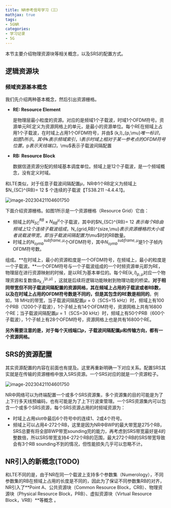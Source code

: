 ```yaml
---
title: NR参考信号学习（三）
mathjax: true
tags:
- 5GNR
categories:
- 学习记录
- 5G
---
```



本节主要介绍物理资源块等相关概念，以及SRS的配置方式。

<!-- more -->

## 逻辑资源块

### 频域资源基本概念

我们先介绍两种基本概念，然后引出资源栅格。

* **RE: Resource Element**

  是物理层最小粒度的资源。对应的是频域1个子载波，时域1个OFDM符号。资源单元RE定义为资源网格上的单元，是最小的资源单位。每个RE在频域上占用1个子载波，在时域上占用1个OFDM符号，并由$ (k,l)_{p,\mu}$唯一标识，如图1所示。其中$k$表示频域索引，$l$表示时域上相对于某一参考点的OFDM符号位置，$p$表示天线端口，$\mu$表示子载波间隔配置

* **RB: Resource Block**

  数据信道资源分配的频域基本调度单位。频域上是12个子载波，是一个频域概念，没有定义时域。

和LTE类似，对于任意子载波间隔配置$\mu$，NR中1个RB定义为频域上$N_{SC}^{RB}= 12 $ 个连续的子载波【TS38.211 -4.4.4.1】。

![image-20230421104601750](https://s2.loli.net/2023/04/21/wmj4kz9Lfv1Ir25.png)

下面介绍资源栅格。如图1所示是一个资源栅格（Resource Grid）它由：

- 频域上的$N_{SC}^{RB}\times N_{RB}^{\mu}$个子载波，其中的$N_{SC}^{RB}= 12 $表示每个RB由频域上12个连续子载波组成，$N_{grid,RB}^{size,\mu}$表示资源栅格的大小或者说载波带宽，即当子载波间隔配置为$\mu$时的RB数量。
- 时域上的$N_{symb}^{subframe,\mu}$个OFDM符号，其中$N_{symb}^{subframe,\mu}$是1个子帧内OFDM符号数。

组成。**在时域上，最小的资源粒度是一个OFDM符号，在频域上，最小的粒度是一个子载波。**一个OFDM符号与一个子载波组成的一个时频资源单元即为RE，物理层在进行资源映射的时候，是以RE为基本单位的。每个RE$(k,l)_{p,\mu}$对应一个物理资源和复数值$a_{k,l}^{(p,\mu)}$ ，这就是后续将逻辑功能映射到物理功能的桥梁。**对于相同带宽但不同子载波间隔配置的资源网格，其在频域上占用的子载波或者RB数，以及在时域上占用的OFDM符号数是不同的，但是其包含的RE数是相同的**。例如，18 MHz的带宽，当子载波间隔配置$\mu =0$（SCS=15 kHz）时，频域上有100个PRB（1200个子载波），1个子帧上有14个OFDM符号，资源网格上共有16800个RE；当子载波间隔配置$\mu =1$（SCS=30 kHz）时，频域上有50个PRB（600个子载波），1个子帧上有28个OFDM符号，资源网格上也是共有16800个RE。

**另外需要注意的是，对于每个天线端口$p$，子载波间隔配置$\mu$和传输方向，都有一个资源网格。**

## SRS的资源配置

其实资源配置的内容在前面也有提及。这里再重新明确一下对应关系。配置SRS其实就是在传输的资源栅格中放入SRS资源。一个SRS对应的就是一个资源粒子。

![image-20230421104601750](https://s2.loli.net/2023/04/21/wmj4kz9Lfv1Ir25.png)

NR中网络可以为终端配置一个或多个SRS资源集，多个资源集的目的可能是为了上下行多天线预编码，也有可能是为了上下行波束管理。一个SRS资源集内可以包含一个或多个SRS资源，每个SRS资源占用的时频域资源为：

* 时域上占用slot中最后6个符号中的连续1、2或4个符号。
* 频域上可以占用4-272个RB，这里是因为NR中BWP的最大带宽是275个RB，SRS总要有将全部BWP带宽sounding完的能力，再考虑到SRS带宽最好是4的整数倍，所以SRS带宽支持4-272个RB的范围，最大272个RB的SRS带宽导致会有3个RB sounding不到的情况，但性能损失几乎可以忽略不计。

## NR引入的新概念(TODO)

和LTE不同的是，由于NR在同一个载波上支持多个参数集（Numerology），不同参数集的RB在频域上占用的长度是不同的，因此为了保证不同参数集RB的对齐，NR引入了**Point A、公共资源块（Common Resource Block，CRB）、物理资源块（Physical Resource Block，PRB）、虚拟资源块（Virtual Resource Block，VRB）**等概念 。



